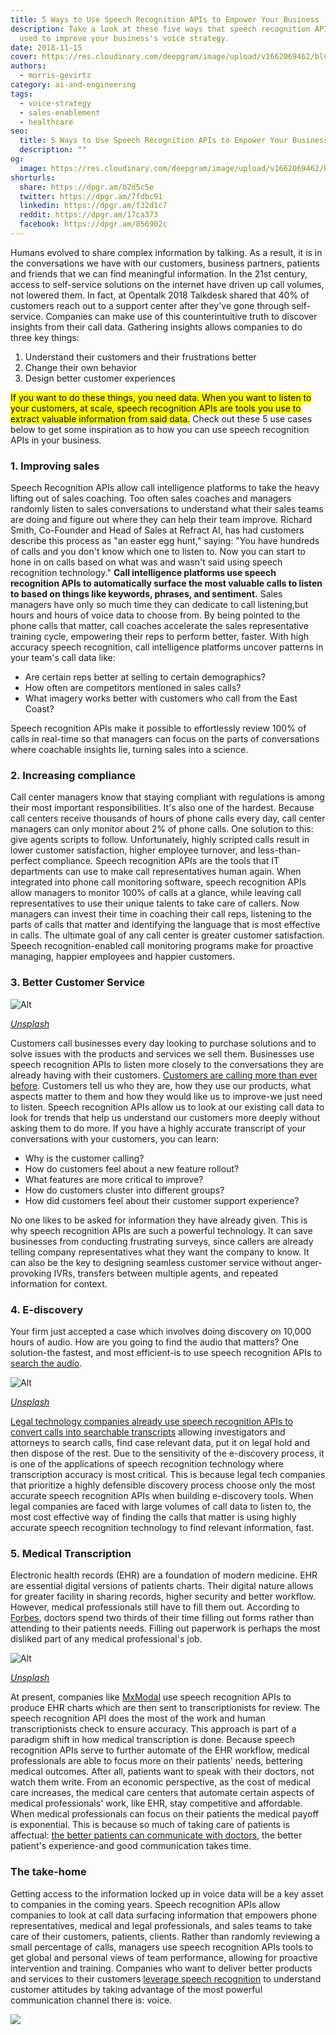 ```yaml
---
title: 5 Ways to Use Speech Recognition APIs to Empower Your Business
description: Take a look at these five ways that speech recognition APIs can be
  used to improve your business's voice strategy.
date: 2018-11-15
cover: https://res.cloudinary.com/deepgram/image/upload/v1662069462/blog/five-ways-to-use-speech-recognition-apis-to-empower-your-business/placeholder-post-image%402x.jpg
authors:
  - morris-gevirtz
category: ai-and-engineering
tags:
  - voice-strategy
  - sales-enablement
  - healthcare
seo:
  title: 5 Ways to Use Speech Recognition APIs to Empower Your Business
  description: ""
og:
  image: https://res.cloudinary.com/deepgram/image/upload/v1662069462/blog/five-ways-to-use-speech-recognition-apis-to-empower-your-business/placeholder-post-image%402x.jpg
shorturls:
  share: https://dpgr.am/b2d5c5e
  twitter: https://dpgr.am/7fdbc91
  linkedin: https://dpgr.am/f32d1c7
  reddit: https://dpgr.am/17ca373
  facebook: https://dpgr.am/856902c
---
```

Humans evolved to share complex information by talking. As a result, it is in the conversations we have with our customers, business partners, patients and friends that we can find meaningful information. In the 21st century, access to self-service solutions on the internet have driven up call volumes, not lowered them. In fact, at Opentalk 2018 Talkdesk shared that 40% of customers reach out to a support center after they've gone through self-service. Companies can make use of this counterintuitive truth to discover insights from their call data. Gathering insights allows companies to do three key things:

1. Understand their customers and their frustrations better
2. Change their own behavior
3. Design better customer experiences

<mark>If you want to do these things, you need data. When you want to listen to your customers, at scale, speech recognition APIs are tools you use to extract valuable information from said data.</mark> Check out these 5 use cases below to get some inspiration as to how you can use speech recognition APIs in your business.

### 1. Improving sales

Speech Recognition APIs allow call intelligence platforms to take the heavy lifting out of sales coaching. Too often sales coaches and managers randomly listen to sales conversations to understand what their sales teams are doing and figure out where they can help their team improve. Richard Smith, Co-Founder and Head of Sales at Refract AI, has had customers describe this process as "an easter egg hunt," saying: "You have hundreds of calls and you don't know which one to listen to. Now you can start to hone in on calls based on what was and wasn't said using speech recognition technology." **Call intelligence platforms use speech recognition APIs to automatically surface the most valuable calls to listen to based on things like keywords, phrases, and sentiment.** Sales managers have only so much time they can dedicate to call listening,but hours and hours of voice data to choose from. By being pointed to the phone calls that matter, call coaches accelerate the sales representative training cycle, empowering their reps to perform better, faster. With high accuracy speech recognition, call intelligence platforms uncover patterns in your team's call data like:

* Are certain reps better at selling to certain demographics?
* How often are competitors mentioned in sales calls?
* What imagery works better with customers who call from the East Coast?

Speech recognition APIs make it possible to effortlessly review 100% of calls in real-time so that managers can focus on the parts of conversations where coachable insights lie, turning sales into a science.

### 2. Increasing compliance

Call center managers know that staying compliant with regulations is among their most important responsibilities. It's also one of the hardest. Because call centers receive thousands of hours of phone calls every day, call center managers can only monitor about 2% of phone calls. One solution to this: give agents scripts to follow. Unfortunately, highly scripted calls result in lower customer satisfaction, higher employee turnover, and less-than-perfect compliance. Speech recognition APIs are the tools that IT departments can use to make call representatives human again. When integrated into phone call monitoring software, speech recognition APIs allow managers to monitor 100% of calls at a glance, while leaving call representatives to use their unique talents to take care of callers. Now managers can invest their time in coaching their call reps, listening to the parts of calls that matter and identifying the language that is most effective in calls. The ultimate goal of any call center is greater customer satisfaction. Speech recognition-enabled call monitoring programs make for proactive managing, happier employees and happier customers.

### 3. Better Customer Service

![Alt](https://res.cloudinary.com/deepgram/image/upload/v1661976761/blog/five-ways-to-use-speech-recognition-apis-to-empower-your-business/rawpixel-743067-unsplash.jpg) 

*[Unsplash](https://unsplash.com/photos/vrobQsIfk2Y)*

Customers call businesses every day looking to purchase solutions and to solve issues with the products and services we sell them. Businesses use speech recognition APIs to listen more closely to the conversations they are already having with their customers. [Customers are calling more than ever before](https://bit.ly/2K3Bzyr). Customers tell us who they are, how they use our products, what aspects matter to them and how they would like us to improve-we just need to listen. Speech recognition APIs allow us to look at our existing call data to look for trends that help us understand our customers more deeply without asking them to do more. If you have a highly accurate transcript of your conversations with your customers, you can learn:

* Why is the customer calling?
* How do customers feel about a new feature rollout?
* What features are more critical to improve?
* How do customers cluster into different groups?
* How did customers feel about their customer support experience?

No one likes to be asked for information they have already given. This is why speech recognition APIs are such a powerful technology. It can save businesses from conducting frustrating surveys, since callers are already telling company representatives what they want the company to know. It can also be the key to designing seamless customer service without anger-provoking IVRs, transfers between multiple agents, and repeated information for context.

### 4. E-discovery

Your firm just accepted a case which involves doing discovery on 10,000 hours of audio. How are you going to find the audio that matters? One solution-the fastest, and most efficient-is to use speech recognition APIs to [search the audio](https://blog.deepgram.com/search-through-sound-finding-phrases-in-audio/). 

![Alt](https://res.cloudinary.com/deepgram/image/upload/v1661976762/blog/five-ways-to-use-speech-recognition-apis-to-empower-your-business/ingo-schulz-671677-unsplash.jpg) 

*[Unsplash](https://unsplash.com/photos/mwWZTLr9Tcg)*

[Legal technology companies already use speech recognition APIs to convert calls into searchable transcripts](https://blog.deepgram.com/customer-story-legal-transcription/) allowing investigators and attorneys to search calls, find case relevant data, put it on legal hold and then dispose of the rest. Due to the sensitivity of the e-discovery process, it is one of the applications of speech recognition technology where transcription accuracy is most critical. This is because legal tech companies that prioritize a highly defensible discovery process choose only the most accurate speech recognition APIs when building e-discovery tools. When legal companies are faced with large volumes of call data to listen to, the most cost effective way of finding the calls that matter is using highly accurate speech recognition technology to find relevant information, fast.

### 5. Medical Transcription

Electronic health records (EHR) are a foundation of modern medicine. EHR are essential digital versions of patients charts. Their digital nature allows for greater facility in sharing records, higher security and better workflow. However, medical professionals still have to fill them out. According to [Forbes](https://www.forbes.com/sites/brucelee/2016/09/07/doctors-wasting-over-two-thirds-of-their-time-doing-paperwork/#4c836ce05d7b), doctors spend two thirds of their time filling out forms rather than attending to their patients needs. Filling out paperwork is perhaps the most disliked part of any medical professional's job. 

![Alt](https://res.cloudinary.com/deepgram/image/upload/v1661976763/blog/five-ways-to-use-speech-recognition-apis-to-empower-your-business/doctors-notes.jpg)

*[Unsplash](https://unsplash.com/photos/4FXhqFqvdV8)*

At present, companies like [MxModal](https://mmodal.com/) use speech recognition APIs to produce EHR charts which are then sent to transcriptionists for review. The speech recognition API does the most of the work and human transcriptionists check to ensure accuracy. This approach is part of a paradigm shift in how medical transcription is done. Because speech recognition APIs serve to further automate of the EHR workflow, medical professionals are able to focus more on their patients' needs, bettering medical outcomes. After all, patients want to speak with their doctors, not watch them write. From an economic perspective, as the cost of medical care increases, the medical care centers that automate certain aspects of medical professionals' work, like EHR, stay competitive and affordable. When medical professionals can focus on their patients the medical payoff is exponential. This is because so much of taking care of patients is affectual: [the better patients can communicate with doctors](https://hbr.org/2014/12/delivering-higher-value-care-means-spending-more-time-with-patients), the better patient's experience-and good communication takes time.

### The take-home

Getting access to the information locked up in voice data will be a key asset to companies in the coming years. Speech recognition APIs allow companies to look at call data surfacing information that empowers phone representatives, medical and legal professionals, and sales teams to take care of their customers, patients, clients. Rather than randomly reviewing a small percentage of calls, managers use speech recognition APIs tools to get global and personal views of team performance, allowing for proactive intervention and training. Companies who want to deliver better products and services to their customers [leverage speech recognition](https://www.deepgram.com/) to understand customer attitudes by taking advantage of the most powerful communication channel there is: voice.

![](https://fast.wistia.com/embed/medias/j51mzjeuz1/swatch)
